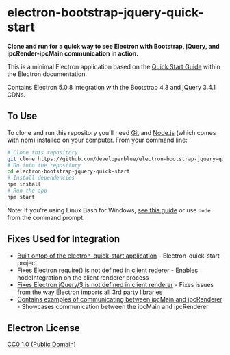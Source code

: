# electron-bootstrap-jquery-quick-start

**Clone and run for a quick way to see Electron with Bootstrap, jQuery, and ipcRender-ipcMain communication in action.**

This is a minimal Electron application based on the [Quick Start Guide](https://electronjs.org/docs/tutorial/quick-start) within the Electron documentation.

Contains Electron 5.0.8 integration with the Bootstrap 4.3 and jQuery 3.4.1 CDNs.


## To Use

To clone and run this repository you'll need [Git](https://git-scm.com) and [Node.js](https://nodejs.org/en/download/) (which comes with [npm](http://npmjs.com)) installed on your computer. From your command line:

```bash
# Clone this repository
git clone https://github.com/developerblue/electron-bootstrap-jquery-quick-start
# Go into the repository
cd electron-bootstrap-jquery-quick-start
# Install dependencies
npm install
# Run the app
npm start
```

Note: If you're using Linux Bash for Windows, [see this guide](https://www.howtogeek.com/261575/how-to-run-graphical-linux-desktop-applications-from-windows-10s-bash-shell/) or use `node` from the command prompt.

## Fixes Used for Integration

- [Built ontop of the electron-quick-start application](https://github.com/electron/electron-quick-start) - Electron-quick-start project
- [Fixes Electron require() is not defined in client rederer](https://stackoverflow.com/questions/44391448/electron-require-is-not-defined) - Enables nodeIntegration on the client renderer process
- [Fixes Electron jQuery/$ is not defined in client renderer](https://stackoverflow.com/questions/32621988/electron-jquery-is-not-defined) - Fixes issues from the way Electron imports all 3rd party libraries
- [Contains examples of communicating between ipcMain and ipcRenderer](https://electronjs.org/docs/api/ipc-main) - Showcases communication between the ipcMain and ipcRenderer

## Electron License

[CC0 1.0 (Public Domain)](LICENSE.md)
